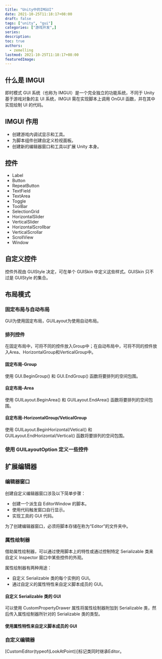 ```yaml
---
title: "Unity中的IMGUI"
date: 2021-10-25T11:18:17+08:00
draft: false
tags: ["unity", "gui"]
categories: ["游戏开发",]
series:
description:
toc: true
authors:
  - zemelling
lastmod: 2021-10-25T11:18:17+08:00
featuredImage:
---
```


## 什么是 IMGUI
即时模式 GUI 系统（也称为 IMGUI）是一个完全独立的功能系统，不同于 Unity 基于游戏对象的主 UI 系统，IMGUI 需在实现脚本上调用 OnGUI 函数，并在其中实现绘制 UI 的代码。

## IMGUI 作用

* 创建游戏内调试显示和工具。
* 为脚本组件创建自定义检视面板。
* 创建新的编辑器窗口和工具以扩展 Unity 本身。

## 控件

* Label
* Button
* RepeatButton
* TextField
* TextArea
* Toggle
* ToolBar
* SelectionGrid
* HorizontalSlider
* VerticalSlider
* HorizontalScrollbar
* VerticalScrollar
* ScrollView
* Window

## 自定义控件

控件外观由 GUIStyle 决定，可在单个 GUISkin 中定义这些样式。GUISkin 只不过是 GUIStyle 的集合。

## 布局模式

### 固定布局与自动布局

GUI为使用固定布局，GUILayout为使用自动布局。

### 排列控件

在固定布局中，可将不同的控件放入Group中；在自动布局中，可将不同的控件放入Area、HorizontalGroup和VerticalGroup中。

#### 固定布局-Group

使用 GUI.BeginGroup() 和 GUI.EndGroup() 函数将要排列的空间包围。

#### 自定布局-Area

使用 GUILayout.BeginArea() 和 GUILayout.EndArea() 函数将要排列的空间包围。

#### 自定布局-HorizontalGroup/VeticalGroup

使用 GUILayout.BeginHorizontal/Vetical() 和 GUILayout.EndHorizontal/Vertical() 函数将要排列的空间包围。

### 使用 GUILayoutOption 定义一些控件

## 扩展编辑器

### 编辑器窗口

创建自定义编辑器窗口涉及以下简单步骤：

* 创建一个派生自 EditorWindow 的脚本。
* 使用代码触发窗口自行显示。
* 实现工具的 GUI 代码。

为了创建编辑器窗口，必须将脚本存储在称为“Editor”的文件夹中。

### 属性绘制器

借助属性绘制器，可以通过使用脚本上的特性或通过控制特定 Serializable 类来自定义 Inspector 窗口中某些控件的外观。

属性绘制器有两种用途：

* 自定义 Serializable 类的每个实例的 GUI。
* 通过自定义的属性特性来自定义脚本成员的 GUI。

#### 自定义 Serializable 类的 GUI

可以使用 CustomPropertyDrawer 属性将属性绘制器附加到 Serializable 类，然后传入属性绘制器所针对的 Serializable 类的类型。

#### 使用属性特性来自定义脚本成员的 GUI

### 自定义编辑器

[CustomEditor(typeof(LookAtPoint))]标记类同时继承Editor。